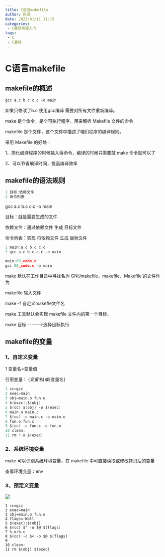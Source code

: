 ```yaml
---
title: C语言makefile
author: 阿源
date: 2023/01/11 11:15
categories:
 - C基础快速入门
tags:
 - C
 - C基础
---
```

# C语言makefile
## makefile的概述

```c
gcc a.c b.c c.c ‐o main
```

如果只修改了b.c 使用gcc编译 需要对所有文件重新编译。

make 是个命令，是个可执行程序，用来解析 Makefile 文件的命令

makefile 是个文件，这个文件中描述了咱们程序的编译规则。

采用 Makefile 的好处：

1、简化编译程序的时候输入得命令，编译的时候只需要敲 make 命令就可以了

2、可以节省编译时间，提高编译效率

## makefile的语法规则

```c
1 目标:依赖文件
2 命令列表
```

gcc a.c b.c c.c -o main

目标：就是需要生成的文件

依赖文件：通过依赖文件 生成 目标文件

命令列表：实现 将依赖文件 生成 目标文件

```c
1 main:a.c b.c c.c
2 gcc a.c b.c c.c ‐o main
```

```c
main:00_code.c
gcc 00_code.c ‐o main
```

make 默认在工作目录中寻找名为 GNUmakefile、makefile、Makefile 的文件作为

makefile 输入文件

make -f 自定义makefle文件名

make 工具默认会实现 makefile 文件内的第一个目标。

make 目标 ----->选择目标执行

## makefile的变量

### 1、自定义变量

1 变量名=变量值

引用变量： $(变量名)或${变量名}

```c
1 cc=gcc
2 exec=main
3 obj=main.o fun.o
4 $(exec):$(obj)
5 $(cc) $(obj) ‐o $(exec)
6 main.o:main.c
7 $(cc) ‐c main.c ‐o main.o
8 fun.o:fun.c
9 $(cc) ‐c fun.c ‐o fun.o
10 clean:
11 rm *.o $(exec)
```

###  **2、系统环境变量**

make 可以识别系统环境变量，在 makefile 中可直接读取或修改拷贝后的变量

查看环境变量：env

### 3、预定义变量

![](https://cdn.staticaly.com/gh/clint-sfy/blogcdn@master/img/c/makefile.png)

```make
1 cc=gcc
2 exec=main
3 obj=main.o fun.o
4 flags=‐Wall
5 $(exec):$(obj)
6 $(cc) $^ ‐o $@ $(flags)
7 %.o:%.c
8 $(cc) ‐c $< ‐o $@ $(flags)
9
10 clean:
11 rm $(obj) $(exec)
```

